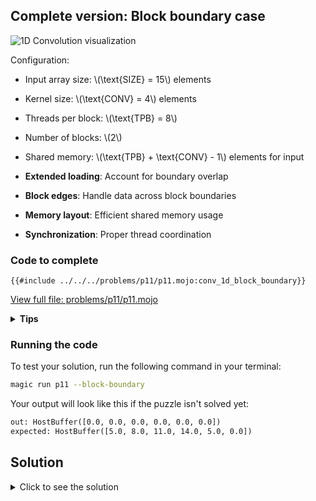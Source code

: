 ## Complete version: Block boundary case

![1D Convolution visualization](https://raw.githubusercontent.com/srush/GPU-Puzzles/main/GPU_puzzlers_files/GPU_puzzlers_53_1.svg)

Configuration:
- Input array size: \\(\\text{SIZE} = 15\\) elements
- Kernel size: \\(\\text{CONV} = 4\\) elements
- Threads per block: \\(\\text{TPB} = 8\\)
- Number of blocks: \\(2\\)
- Shared memory: \\(\\text{TPB} + \\text{CONV} - 1\\) elements for input

- **Extended loading**: Account for boundary overlap
- **Block edges**: Handle data across block boundaries
- **Memory layout**: Efficient shared memory usage
- **Synchronization**: Proper thread coordination

### Code to complete

```mojo
{{#include ../../../problems/p11/p11.mojo:conv_1d_block_boundary}}
```
<a href="../../../problems/p11/p11.mojo" class="filename">View full file: problems/p11/p11.mojo</a>

<details>
<summary><strong>Tips</strong></summary>

<div class="solution-tips">

1. Load main data: `shared_a[local_i] = a[global_i]`
2. Load boundary: `if local_i < CONV - 1` handle next block data
3. Load kernel: `shared_b[local_i] = b[local_i]`
4. Sum within extended bounds: `if local_i + j < TPB + CONV - 1`
</div>
</details>

### Running the code

To test your solution, run the following command in your terminal:

```bash
magic run p11 --block-boundary
```

Your output will look like this if the puzzle isn't solved yet:
```txt
out: HostBuffer([0.0, 0.0, 0.0, 0.0, 0.0, 0.0])
expected: HostBuffer([5.0, 8.0, 11.0, 14.0, 5.0, 0.0])
```

## Solution

<details>
<summary>Click to see the solution</summary>

```mojo
{{#include ../../../solutions/p11/p11.mojo:conv_1d_block_boundary_solution}}
```

<div class="solution-explanation">

This solution:
- Allocates shared memory with padding for boundary elements
- Loads input data and boundary elements from next block
- Synchronizes threads after loading
- Computes convolution with proper bounds checking
- Handles block boundaries correctly
</div>
</details>
